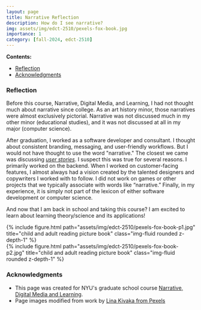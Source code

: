 ```yaml
---
layout: page
title: Narrative Reflection
description: How do I see narrative?
img: assets/img/edct-2510/pexels-fox-book.jpg
importance: 1
category: [fall-2024, edct-2510]
---
```


**Contents:**

<!-- MarkdownTOC -->

- [Reflection](#reflection)
- [Acknowledgments](#acknowledgments)

<!-- /MarkdownTOC -->

### Reflection

Before this course, Narrative, Digital Media, and Learning, I had not thought much about narrative since college. As an art history
minor, those narratives were almost exclusively pictorial. Narrative was not discussed much in my other minor (educational studies), and it was not discussed at all in my major (computer science). 

After graduation, I worked as a software developer and consultant. I thought about consistent branding, messaging, and user-friendly workflows. But I would not have thought to use the word "narrative." The closest we came was discussing _[user stories](https://www.atlassian.com/agile/project-management/user-stories)_. I suspect this was true for several reasons. I primarily worked on the backend. When I worked on customer-facing features, I almost always had a vision created by the talented designers and copywriters I worked with to follow. I did not work on games or other projects that we typically associate with words like “narrative.” Finally, in my experience, it is simply not part of the lexicon of either software development or computer science. 

And now that I am back in school and taking this course? I am excited to learn about learning theory/science and its applications!


<div class="row justify-content-sm-center">
    <div class="col-sm-4 mt-3 mt-md-0">
        {% include figure.html path="assets/img/edct-2510/pexels-fox-book-p1.jpg" title="child and adult reading picture book" class="img-fluid rounded z-depth-1" %}
    </div>
    <div class="col-sm-4 mt-3 mt-md-0">
        {% include figure.html path="assets/img/edct-2510/pexels-fox-book-p2.jpg" title="child and adult reading picture book" class="img-fluid rounded z-depth-1" %}
    </div>
</div>


### Acknowledgments

- This page was created for NYU's graduate school course [Narrative, Digital Media and Learning](https://steinhardt.nyu.edu/courses/narrative-digital-media-and-learning).
- Page images modified from work by [Lina Kivaka from Pexels](https://www.pexels.com/photo/person-reading-a-book-1741230/)